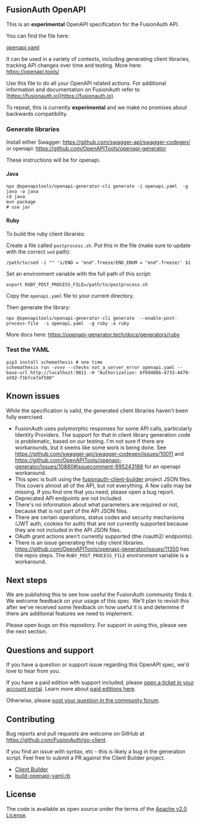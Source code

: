 ## FusionAuth OpenAPI

This is an **experimental** OpenAPI specification for the FusionAuth API.

You can find the file here:

[openapi.yaml](https://github.com/FusionAuth/fusionauth-openapi/blob/main/openapi.yaml)

It can be used in a variety of contexts, including generating client libraries, tracking API changes over time and testing. More here: https://openapi.tools/

Use this file to do all your OpenAPI related actions. For additional information and documentation on FusionAuth refer to [https://fusionauth.io](https://fusionauth.io).

To repeat, this is currently **experimental** and we make no promises about backwards compatibility.


### Generate libraries

Install either Swagger: https://github.com/swagger-api/swagger-codegen/ or openapi: https://github.com/OpenAPITools/openapi-generator

These instructions will be for openapi.

#### Java

```
npx @openapitools/openapi-generator-cli generate -i openapi.yaml  -g java -o java
cd java
mvn package
# use jar
```

#### Ruby

To build the ruby client libraries:

Create a file called `postprocess.sh`. Put this in the file (make sure to update with the correct `sed` path):

```
/path/to/sed -i "" 's/END = "end".freeze/END_ENUM = "end".freeze/' $1
```

Set an environment variable with the full path of this script:

```
export RUBY_POST_PROCESS_FILE=/path/to/postprocess.sh
```

Copy the `openapi.yaml` file to your current directory.

Then generate the library:

```
npx @openapitools/openapi-generator-cli generate  --enable-post-process-file  -i openapi.yaml  -g ruby -o ruby
```

More docs here: https://openapi-generator.tech/docs/generators/ruby

### Test the YAML

```
pip3 install schemathesis # one time
schemathesis run -vvvv --checks not_a_server_error openapi.yaml --base-url http://localhost:9011 -H "Authorization: bf69486b-4733-4470-a592-f1bfce7af580" 
```

## Known issues

While the specification is valid, the generated client libraries haven't been fully exercised.

* FusionAuth uses polymorphic responses for some API calls, particularly Identity Providers. The support for that in client library generation code is problematic, based on our testing. I'm not sure if there are workarounds, but it seems like some work is being done. See https://github.com/swagger-api/swagger-codegen/issues/10011 and https://github.com/OpenAPITools/openapi-generator/issues/10880#issuecomment-995243186 for an openapi workaround.
* This spec is built using the [fusionauth-client-builder](https://github.com/fusionauth/fusionauth-client-builder) project JSON files. This covers almost all of the API, but not everything. A few calls may be missing. If you find one that you need, please open a bug report.
* Deprecated API endpoints are not included.
* There's no information about what parameters are required or not, because that is not part of the API JSON files.
* There are certain operations, status codes and security mechanisms (JWT auth, cookies for auth) that are not currently supported because they are not included in the API JSON files.
* OAuth grant actions aren't currently supported (the /oauth2/ endpoints).
* There is an issue generating the ruby client libraries. https://github.com/OpenAPITools/openapi-generator/issues/11350 has the repro steps. The `RUBY_POST_PROCESS_FILE` environment variable is a workaround.

## Next steps

We are publishing this to see how useful the FusionAuth community finds it. We welcome feedback on your usage of this spec. We'll plan to revisit this after we've received some feedback on how useful it is and determine if there are additional features we need to implement.

Please open bugs on this repository. For support in using this, please see the next section.

## Questions and support

If you have a question or support issue regarding this OpenAPI spec, we'd love to hear from you.

If you have a paid edition with support included, please [open a ticket in your account portal](https://account.fusionauth.io/account/support/). Learn more about [paid editions here](https://fusionauth.io/pricing).

Otherwise, please [post your question in the community forum](https://fusionauth.io/community/forum/).

## Contributing

Bug reports and pull requests are welcome on GitHub at https://github.com/FusionAuth/go-client.

If you find an issue with syntax, etc - this is likely a bug in the generation script. Feel free to submit a PR against the Client Builder project.
- [Client Builder](https://github.com/FusionAuth/fusionauth-client-builder)
- [build-openapi-yaml.rb](https://github.com/FusionAuth/fusionauth-client-builder/blob/master/bin/build-openapi-yaml.rb)

## License

The code is available as open source under the terms of the [Apache v2.0 License](https://opensource.org/licenses/Apache-2.0).

